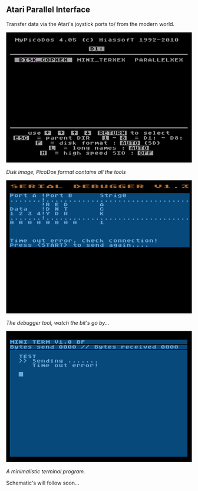 Atari Parallel Interface
------------------------
Transfer data via the Atari's joystick ports to/ from the modern world.

![](shot1.png)

<i>Disk image, PicoDos format contains all the tools</i>

![](shot2.png)

<i>The debugger tool, watch the bit's go by...</i>

![](shot3.png)

<i>A minimalistic terminal program.</i>


Schematic's will follow soon...
